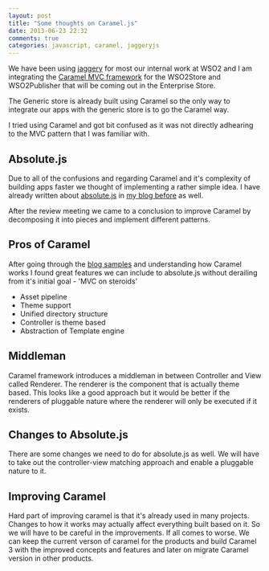 ```yaml
---
layout: post
title: "Some thoughts on Caramel.js"
date: 2013-06-23 22:32
comments: true
categories: javascript, caramel, jaggeryjs
---
```

We have been using [jaggery](http://jaggeryjs.org) for most our internal work at WSO2 and I am integrating the [Caramel MVC framework](https://github.com/wso2/caramel) for the WSO2Store and WSO2Publisher that will be coming out in the Enterprise Store.

The Generic store is already built using Caramel so the only way to integrate our apps with the generic store is to go the Caramel way.

I tried using Caramel and got bit confused as it was not directly adhearing to the MVC pattern that I was familiar with. 

## Absolute.js
Due to all of the confusions and regarding Caramel and it's complexity of building apps faster we thought of implementing a rather simple idea. I have already written about [absolute.js](https://github.com/dulichan/absolute.js) in [my blog before](http://dulichan.github.io/chan/blog/2013/06/05/simple-mvc-for-jaggeryjs/) as well. 
<!-- more -->
After the review meeting we came to a conclusion to improve Caramel by decomposing it into pieces and implement different patterns.

## Pros of Caramel
After going through the [blog samples](http://wso2.github.io/caramel/) and understanding how Caramel works I found great features we can include to absolute.js without derailing from it's initial goal - 'MVC on steroids'

* Asset pipeline
* Theme support
* Unified directory structure
* Controller is theme based
* Abstraction of Template engine

## Middleman 
Caramel framework introduces a middleman in between Controller and View called Renderer. The renderer is the component that is actually theme based. This looks like a good approach but it would be better if the renderers of pluggable nature where the renderer will only be executed if it exists. 

## Changes to Absolute.js
There are some changes we need to do for absolute.js as well. We will have to take out the controller-view matching approach and enable a pluggable nature to it.

## Improving Caramel
Hard part of improving caramel is that it's already used in many projects. Changes to how it works may actually affect everything built based on it. So we will have to be careful in the improvements. If all comes to worse. We can keep the current verson of caramel for the products and build Caramel 3 with the improved concepts and features and later on migrate Caramel version in other products.
